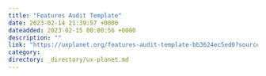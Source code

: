 ```yaml
---
title: "Features Audit Template"
date: 2023-02-14 21:39:57 +0000
dateadded: 2023-02-15 00:00:56 +0000
description: ""
link: "https://uxplanet.org/features-audit-template-bb3624ec5ed0?source=rss----819cc2aaeee0---4"
category:
directory: _directory/ux-planet.md
---
```

